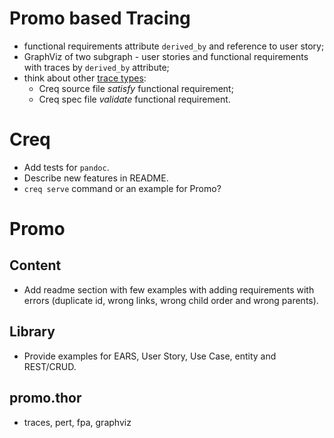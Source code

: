 # Promo based Tracing

* functional requirements attribute `derived_by` and reference to user story;
* GraphViz of two subgraph - user stories and functional requirements with traces by `derived_by` attribute;
* think about other [trace types](lib/assets/other/taceability.md):
  * Creq source file *satisfy* functional requirement;
  * Creq spec file *validate* functional requirement.

# Creq

* Add tests for `pandoc`.
* Describe new features in README.
* `creq serve` command or an example for Promo?

# Promo

## Content

* Add readme section with few examples with adding requirements with errors (duplicate id, wrong links, wrong child order and wrong parents).

## Library

* Provide examples for EARS, User Story, Use Case, entity and REST/CRUD.

## promo.thor

* traces, pert, fpa, graphviz
